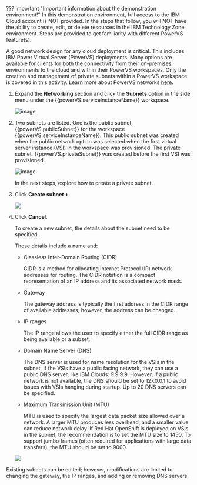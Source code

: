 ??? Important "Important information about the demonstration environment!"
    In this demonstration environment, full access to the IBM Cloud account is NOT provided. In the steps that follow, you will NOT have the ability to create, edit, or delete resources in the IBM Technology Zone environment. Steps are provided to get familiarity with different PowerVS feature(s).
    
A good network design for any cloud deployment is critical. This includes IBM Power Virtual Server (PowerVS) deployments. Many options are available for clients for both the connectivity from their on-premises environments to the cloud and within their PowerVS workspaces. Only the creation and management of private subnets within a PowerVS workspace is covered in this activity. Learn more about PowerVS networks <a href="https://cloud.ibm.com/docs/power-iaas?topic=power-iaas-network-architecture-diagrams" target="_blank">here</a>.

1. Expand the **Networking** section and click the **Subnets** option in the side menu under the {{powerVS.serviceInstanceName}} workspace.

    ![image](https://github.com/user-attachments/assets/e37dd944-57b8-4ff6-88b2-dec9d707413a)

2. Two subnets are listed. One is the public subnet, {{powerVS.publicSubnet}} for the workspace {{powerVS.serviceInstanceName}}. This public subnet was created when the public network option was selected when the first virtual server instance (VSI) in the workspace was provisioned. The private subnet, {{powerVS.privateSubnet}} was created before the first VSI was provisioned.

    ![image](https://github.com/user-attachments/assets/f3839d2e-482e-4fd9-89e2-c68517ccba5e)

    In the next steps, explore how to create a private subnet.

2. Click **Create subnet +**.

    ![](_attachments/SubnetsCreate.png)

    

3. Click **Cancel**.
   
    To create a new subnet, the details about the subnet need to be specified. 

    These details include a name and:

    - Classless Inter-Domain Routing (CIDR)

      CIDR is a method for allocating Internet Protocol (IP) network addresses for routing. The CIDR notation is a compact representation of an IP address and its associated network mask.

    - Gateway

      The gateway address is typically the first address in the CIDR range of available addresses; however, the address can be changed.

    - IP ranges
    
      The IP range allows the user to specify either the full CIDR range as being available or a subset.

    - Domain Name Server (DNS)

      The DNS server is used for name resolution for the VSIs in the subnet. If the VSIs have a public facing network, they can use a public DNS server, like IBM Clouds: 9.9.9.9. However, if a public network is not available, the DNS should be set to 127.0.0.1 to avoid issues with VSIs hanging during startup. Up to 20 DNS servers can be specified.

    - Maximum Transmission Unit (MTU)

      MTU is used to specify the largest data packet size allowed over a network. A larger MTU produces less overhead, and a smaller value can reduce network delay. If Red Hat OpenShift is deployed on VSIs in the subnet, the recommendation is to set the MTU size to 1450. To support jumbo frames (often required for applications with large data transfers), the MTU should be set to 9000.

    ![](_attachments/SubnetsCreate-1.png)

Existing subnets can be edited; however, modifications are limited to changing the gateway, the IP ranges, and adding or removing DNS servers.
